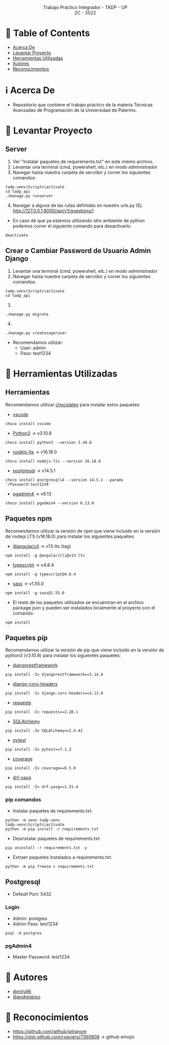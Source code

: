 <p align="center">
    Trabajo Práctico Integrador - TADP - UP
    <br>
    2C - 2022
    <br>
</p>

# :pencil: Table of Contents
- [Acerca De](#about)
- [Levantar Proyecto](#run_project)
- [Herramientas Utilizadas](#built_using)
- [Autores](#authors)
- [Reconocimientos](#acknowledgement)

# :information_source: Acerca De <a name = "about"></a>
- Repositorio que contiene el trabajo práctico de la materia Técnicas Avanzadas de Programación de la Universidad de Palermo.

# :wrench: Levantar Proyecto <a name = "run_project"></a>

## Server
1. Ver "Instalar paquetes de requirements.txt" en este mismo archivo.
2. Levantar una terminal (cmd, powershell, etc.) en modo administrador
3. Navegar hasta nuestra carpeta de servidor y correr los siguientes comandos:
```
tadp-venv\Scripts\activate
cd tadp_api
./manage.py runserver
```
4. Navegar a alguna de las rutas definidas en nuestro urls.py (Ej: http://127.0.0.1:8000/api/v1/questions/)

- En caso de que ya estemos utilizando otro ambiente de python podemos correr el siguiente comando para desactivarlo:
```
deactivate
```

## Crear o Cambiar Password de Usuario Admin Django
1. Levantar una terminal (cmd, powershell, etc.) en modo administrador
2. Navegar hasta nuestra carpeta de servidor y correr los siguientes comandos:
```
tadp-venv\Scripts\activate
cd tadp_api
```
3. 
```
./manage.py migrate
```
4. 
```
./manage.py createsuperuser
```
- Recomendamos utilizar:
    - User: admin 
    - Pass: test1234

# :hammer: Herramientas Utilizadas <a name = "built_using"></a>

## Herramientas
Recomendamos utilizar [chocolatey](https://chocolatey.org/install) para instalar estos paquetes:
- [vscode](https://community.chocolatey.org/packages/vscode)
```
choco install vscode
```
- [Python3](https://community.chocolatey.org/packages/python3/3.10.8) -> v3.10.8
```
choco install python3 --version 3.10.8
```
- [nodejs-lts](https://community.chocolatey.org/packages/nodejs-lts) -> v16.18.0
```
choco install nodejs-lts --version 16.18.0
```
- [postgresql](https://community.chocolatey.org/packages/postgresql14) -> v14.5.1
```
choco install postgresql14 --version 14.5.1 --params '/Password:test1234'
```
- [pgadmin4](https://community.chocolatey.org/packages/pgadmin4) -> v6.13
```
choco install pgadmin4 --version 6.13.0
```

## Paquetes npm
Recomendamos utilizar la versión de npm que viene incluído en la versión de nodejs LTS (v16.18.0) para instalar los siguientes paquetes:
- [@angular/cli](https://www.npmjs.com/package/@angular/cli) -> v13-lts (tag)
```
npm install -g @angular/cli@v13-lts
```
- [typescript](https://www.npmjs.com/package/typescript) -> v4.8.4
```
npm install -g typescript@4.8.4
```
- [sass](https://www.npmjs.com/package/sass) -> v1.55.0
```
npm install -g sass@1.55.0
```
- El resto de los paquetes utilizados se encuentran en el archivo package.json y pueden ser instalados localmente al proyecto con el comando:
```
npm install
```

## Paquetes pip
Recomendamos utilizar la versión de pip que viene incluído en la versión de python3 (v3.10.8) para instalar los siguientes paquetes:
- [djangorestframework](https://pypi.org/project/djangorestframework/)
```
pip install -Iv djangorestframework==3.14.0
```
- [django-cors-headers](https://pypi.org/project/django-cors-headers/)
```
pip install -Iv django-cors-headers==3.13.0
```
- [requests](https://pypi.org/project/requests/)
```
pip install -Iv requests==2.28.1
```
- [SQLAlchemy](https://pypi.org/project/SQLAlchemy/)
```
pip install -Iv SQLAlchemy==1.4.42
```
- [pytest](https://pypi.org/project/pytest/)
```
pip install -Iv pytest==7.1.3
```
- [coverage](https://pypi.org/project/coverage/)
```
pip install -Iv coverage==6.5.0
```
- [drf-yasg](https://pypi.org/project/drf-yasg/)
```
pip install -Iv drf-yasg==1.21.4
```

### pip comandos
- Instalar paquetes de requirements.txt:
```
python -m venv tadp-venv
tadp-venv\Scripts\activate
python -m pip install -r requirements.txt
```
- Desinstalar paquetes de requirements.txt:
```
pip uninstall -r requirements.txt -y
```
- Extraer paquetes instalados a requirements.txt:
```
python -m pip freeze > requirements.txt
```

## Postgresql
- Default Port: 5432

### Login
- Admin: postgres 
- Admin Pass: test1234
```
psql -U postgres
```

### pgAdmin4
- Master Password: test1234

# :speech_balloon: Autores <a name = "authors"></a>
- [@mily96](https://github.com/mily96)
- [@andresbiso](https://github.com/andresbiso)

# :tada: Reconocimientos <a name = "acknowledgement"></a>
- https://github.com/github/gitignore
- https://gist.github.com/rxaviers/7360908 -> github emojis
